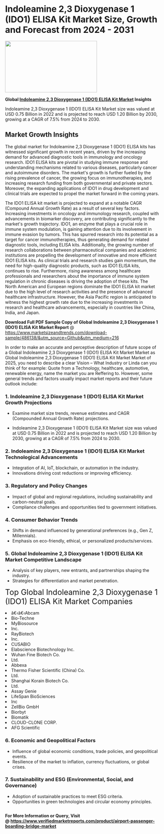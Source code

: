 <H1>Indoleamine 2,3 Dioxygenase 1 (IDO1) ELISA Kit Market Size, Growth and Forecast from 2024 - 2031</H1><img class="aligncenter size-medium wp-image-584254" src="https://thirdeyenews.in/wp-content/uploads/2024/09/Global-Market-Research-300x168.jpeg" alt="" width="300" height="168" /><p><strong>Global&nbsp;<a href="https://www.marketsizeandtrends.com/download-sample/486138/&amp;utm_source=Github&utm_medium=216">Indoleamine 2,3 Dioxygenase 1 (IDO1) ELISA Kit Market</a> Insights</strong></p><p>Indoleamine 2,3 Dioxygenase 1 (IDO1) ELISA Kit Market size was valued at USD 0.75 Billion in 2022 and is projected to reach USD 1.20 Billion by 2030, growing at a CAGR of 7.5% from 2024 to 2030.</p><p><h2>Market Growth Insights</h2> <p>The global market for Indoleamine 2,3 Dioxygenase 1 (IDO1) ELISA kits has witnessed significant growth in recent years, driven by the increasing demand for advanced diagnostic tools in immunology and oncology research. IDO1 ELISA kits are pivotal in studying immune response and understanding mechanisms related to various diseases, particularly cancer and autoimmune disorders. The market's growth is further fueled by the rising prevalence of cancer, the growing focus on immunotherapies, and increasing research funding from both governmental and private sectors. Moreover, the expanding applications of IDO1 in drug development and clinical trials are expected to propel the market forward in the coming years. </p> <p>The IDO1 ELISA kit market is projected to expand at a notable CAGR (Compound Annual Growth Rate) as a result of several key factors. Increasing investments in oncology and immunology research, coupled with advancements in biomarker discovery, are contributing significantly to the market's growth trajectory. IDO1, an enzyme that plays a crucial role in immune system modulation, is gaining attention due to its involvement in immune evasion by tumors. This has spurred research into its potential as a target for cancer immunotherapies, thus generating demand for related diagnostic tools, including ELISA kits. Additionally, the growing number of research collaborations between pharmaceutical companies and academic institutions are propelling the development of innovative and more efficient IDO1 ELISA kits. As clinical trials and research studies gain momentum, the need for high-quality diagnostic products, such as IDO1 ELISA kits, continues to rise. Furthermore, rising awareness among healthcare professionals and researchers about the importance of immune system regulation in chronic diseases is driving the adoption of these kits. The North American and European regions dominate the IDO1 ELISA kit market due to the high level of research activities and the presence of advanced healthcare infrastructure. However, the Asia Pacific region is anticipated to witness the highest growth rate due to the increasing investments in research and healthcare advancements, especially in countries like China, India, and Japan. </p><p><span class=""><strong>Download Full PDF Sample Copy of Global Indoleamine 2,3 Dioxygenase 1 (IDO1) ELISA Kit Market Report</strong> @ <a href="https://www.marketsizeandtrends.com/download-sample/486138/&amp;utm_source=Github&utm_medium=216" target="_blank">https://www.marketsizeandtrends.com/download-sample/486138/&amp;utm_source=Github&utm_medium=216</a></span></p><p>In order to make an accurate and perceptive description of future scope of a Global&nbsp;Indoleamine 2,3 Dioxygenase 1 (IDO1) ELISA Kit Market Market as Global&nbsp;Indoleamine 2,3 Dioxygenase 1 (IDO1) ELISA Kit Market Market of 2025, you need to describe a clear Vision &ndash; What Industry or Linda can you think of for example: Quote from a Technology, healthcare, automotive, renewable energy, name the market you are Reffering to. However, some general trends and factors usually impact market reports and their future outlook include:</p><h3>1.&nbsp;<strong>Indoleamine 2,3 Dioxygenase 1 (IDO1) ELISA Kit Market Growth Projections</strong></h3><ul><li>Examine market size trends, revenue estimates and CAGR (Compounded Annual Growth Rate) projections.</li><li><p>Indoleamine 2,3 Dioxygenase 1 (IDO1) ELISA Kit Market size was valued at USD 0.75 Billion in 2022 and is projected to reach USD 1.20 Billion by 2030, growing at a CAGR of 7.5% from 2024 to 2030.</p></li></ul><h3>2.&nbsp;<strong>Indoleamine 2,3 Dioxygenase 1 (IDO1) ELISA Kit Market Technological Advancements</strong></h3><ul><li>Integration of AI, IoT, blockchain, or automation in the industry.</li><li>Innovations driving cost reductions or improving efficiency.</li></ul><h3>3.&nbsp;<strong>Regulatory and Policy Changes</strong></h3><ul><li>Impact of global and regional regulations, including sustainability and carbon-neutral goals.</li><li>Compliance challenges and opportunities tied to government initiatives.</li></ul><h3>4.&nbsp;<strong>Consumer Behavior Trends</strong></h3><ul><li>Shifts in demand influenced by generational preferences (e.g., Gen Z, Millennials).</li><li>Emphasis on eco-friendly, ethical, or personalized products/services.</li></ul><h3>5.&nbsp;<strong>Global Indoleamine 2,3 Dioxygenase 1 (IDO1) ELISA Kit Market Competitive Landscape</strong></h3><ul><li>Analysis of key players, new entrants, and partnerships shaping the industry.</li><li>Strategies for differentiation and market penetration.</li></ul><p data-pm-slice="1 1 []"><span style="color: inherit; font-family: inherit; font-size: 25px;">Top Global Indoleamine 2,3 Dioxygenase 1 (IDO1) ELISA Kit Market Companies</span></p><div class="" data-test-id=""><p><li>â€‹â€‹Abcam</li><li> Bio-Techne</li><li> MyBiosource</li><li> Inc.</li><li> RayBiotech</li><li> Inc.</li><li> CUSABIO</li><li> Elabscience Biotechnology Inc.</li><li> Wuhan Fine Biotech Co.</li><li> Ltd.</li><li> Abbexa</li><li> Thermo Fisher Scientific (China) Co.</li><li> Ltd.</li><li> Shanghai Korain Biotech Co.</li><li> Ltd.</li><li> Assay Genie</li><li> LifeSpan BioSciences</li><li> Inc</li><li> ZellBio GmbH</li><li> Biorbyt</li><li> Biomatik</li><li> CLOUD-CLONE CORP.</li><li> AFG Scientific</li></p></div><h3>6.&nbsp;<strong>Economic and Geopolitical Factors</strong></h3><ul><li>Influence of global economic conditions, trade policies, and geopolitical events.</li><li>Resilience of the market to inflation, currency fluctuations, or global crises.</li></ul><h3>7.&nbsp;<strong>Sustainability and ESG (Environmental, Social, and Governance)</strong></h3><ul><li>Adoption of sustainable practices to meet ESG criteria.</li><li>Opportunities in green technologies and circular economy principles.</li></ul><h2><strong style="font-size: 14px;">For More Information or Query, Visit @&nbsp;</strong><a style="background-color: #ffffff; font-size: 14px;" href="https://www.marketsizeandtrends.com/report/indoleamine-2-3-dioxygenase-1-ido1-elisa-kit-market/" target="_blank">https://www.verifiedmarketreports.com/product/airport-passenger-boarding-bridge-market</a></h2>
